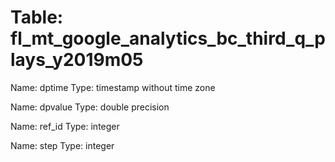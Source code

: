 Table: fl_mt_google_analytics_bc_third_q_plays_y2019m05
=======================================================

Name: dptime
Type: timestamp without time zone

Name: dpvalue
Type: double precision

Name: ref_id
Type: integer

Name: step
Type: integer

